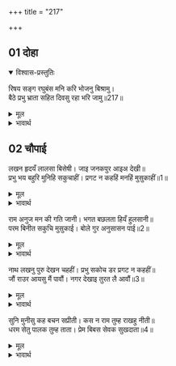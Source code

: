 +++
title = "217"

+++


## 01 दोहा
<details open><summary>विश्वास-प्रस्तुतिः</summary>

रिषय सङ्ग रघुबंस मनि करि भोजनु बिश्रामु।  
बैठे प्रभु भ्राता सहित दिवसु रहा भरि जामु॥217॥
</details>
<details><summary>मूल</summary>

रिषय सङ्ग रघुबंस मनि करि भोजनु बिश्रामु।  
बैठे प्रभु भ्राता सहित दिवसु रहा भरि जामु॥217॥
</details>

<details><summary>भावार्थ</summary>

रघुकुल के शिरोमणि प्रभु श्री रामचन्द्रजी ऋषियों के साथ भोजन और विश्राम करके भाई लक्ष्मण समेत बैठे। उस समय पहरभर दिन रह गया था॥217॥
</details>

## 02 चौपाई

<div class="audioEmbed"  caption="AIR-वाचनम्" src="https://archive.org/download/rAmcharitmAnas-AIR/EPI-081.mp3"></div>

लखन हृदयँ लालसा बिसेषी। जाइ जनकपुर आइअ देखी॥  
प्रभु भय बहुरि मुनिहि सकुचाहीं। प्रगट न कहहिं मनहिं मुसुकाहीं॥1॥

<details><summary>मूल</summary>

लखन हृदयँ लालसा बिसेषी। जाइ जनकपुर आइअ देखी॥  
प्रभु भय बहुरि मुनिहि सकुचाहीं। प्रगट न कहहिं मनहिं मुसुकाहीं॥1॥
</details>

<details><summary>भावार्थ</summary>

लक्ष्मणजी के हृदय में विशेष लालसा है कि जाकर जनकपुर देख आवें, परन्तु प्रभु श्री रामचन्द्रजी का डर है और फिर मुनि से भी सकुचाते हैं, इसलिए प्रकट में कुछ नहीं कहते, मन ही मन मुस्कुरा रहे हैं॥1॥
</details>

राम अनुज मन की गति जानी। भगत बछलता हियँ हुलसानी॥  
परम बिनीत सकुचि मुसुकाई। बोले गुर अनुसासन पाई॥2॥

<details><summary>मूल</summary>

राम अनुज मन की गति जानी। भगत बछलता हियँ हुलसानी॥  
परम बिनीत सकुचि मुसुकाई। बोले गुर अनुसासन पाई॥2॥
</details>

<details><summary>भावार्थ</summary>

(अन्तर्यामी) श्री रामचन्द्रजी ने छोटे भाई के मन की दशा जान ली, (तब) उनके हृदय में भक्तवत्सलता उमड आई। वे गुरु की आज्ञा पाकर बहुत ही विनय के साथ सकुचाते हुए मुस्कुराकर बोले॥2॥
</details>

नाथ लखनु पुरु देखन चहहीं। प्रभु सकोच डर प्रगट न कहहीं॥  
जौं राउर आयसु मैं पावौं। नगर देखाइ तुरत लै आवौं॥3॥

<details><summary>मूल</summary>

नाथ लखनु पुरु देखन चहहीं। प्रभु सकोच डर प्रगट न कहहीं॥  
जौं राउर आयसु मैं पावौं। नगर देखाइ तुरत लै आवौं॥3॥
</details>

<details><summary>भावार्थ</summary>

हे नाथ! लक्ष्मण नगर देखना चाहते हैं, किन्तु प्रभु (आप) के डर और सङ्कोच के कारण स्पष्ट नहीं कहते। यदि आपकी आज्ञा पाऊँ, तो मैं इनको नगर दिखलाकर तुरन्त ही (वापस) ले आऊँ॥3॥
</details>

सुनि मुनीसु कह बचन सप्रीती। कस न राम तुम्ह राखहु नीती॥  
धरम सेतु पालक तुम्ह ताता। प्रेम बिबस सेवक सुखदाता॥4॥

<details><summary>मूल</summary>

सुनि मुनीसु कह बचन सप्रीती। कस न राम तुम्ह राखहु नीती॥  
धरम सेतु पालक तुम्ह ताता। प्रेम बिबस सेवक सुखदाता॥4॥
</details>

<details><summary>भावार्थ</summary>

यह सुनकर मुनीश्वर विश्वामित्रजी ने प्रेम सहित वचन कहे- हे राम! तुम नीति की रक्षा कैसे न करोगे, हे तात! तुम धर्म की मर्यादा का पालन करने वाले और प्रेम के वशीभूत होकर सेवकों को सुख देने वाले हो॥4॥
</details>


